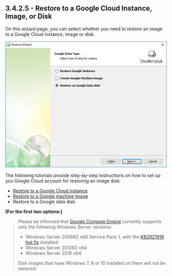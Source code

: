 ## 3.4.2.5 - Restore to a Google Cloud Instance, Image, or Disk

On this wizard page, you can select whether you need to restore an image to a Google Cloud instance, image or disk.

![](/assets/restore-google-select.png)

The following tutorials provide step-by-step instructions on how to set up you Google Cloud account for restoring an image disk:

* [Restore to a Google Cloud instance](/chapter1/step-3-choose-data-to-restore/34-restore-a-disk-image-or-network-share/342-specify-the-restore-destination/3425-restore-to-a-google-cloud-instance-image-or-disk/34251-restore-to-a-google-cloud-instance.md)
* [Restore to a Google machine image](/chapter1/step-3-choose-data-to-restore/34-restore-a-disk-image-or-network-share/342-specify-the-restore-destination/3425-restore-to-a-google-cloud-instance-image-or-disk/34252-restore-to-a-google-machine-image.md)
* Restore to a Google data disk

**\[For the first two options:\]**

> Please be informed that [Google Compute Engine](https://cloud.google.com/compute/docs/instances/windows/) currently supports only the following Windows Server versions:
>
> * Windows Server 2008R2 x64 Service Pack 1, with the [KB2921916 hot fix](https://support.microsoft.com/en-us/help/2921916/the-untrusted-publisher-dialog-box-appears-when-you-install-a-driver-i) installed
> * Windows Server 2012R2 x64
> * Windows Server 2016 x64
>
> Disk images that have Windows 7, 8 or 10 installed on them will not be restored.



